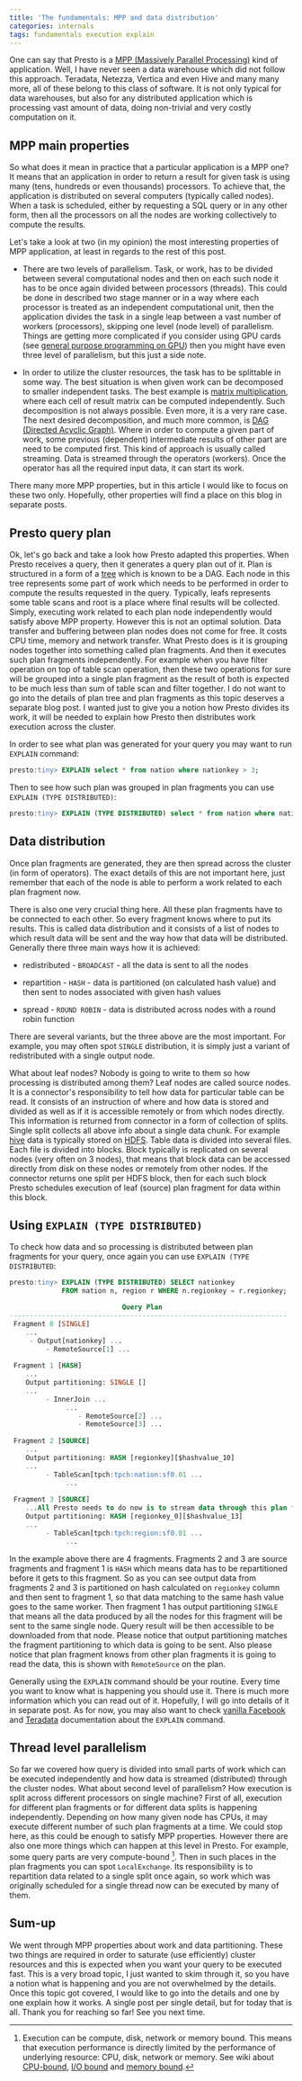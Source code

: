 ```yaml
---
title: 'The fundamentals: MPP and data distribution'
categories: internals 
tags: fundamentals execution explain
---
```


One can say that Presto is a [MPP (Massively Parallel Processing)](https://en.wikipedia.org/wiki/Massively_parallel) kind of
application. Well, I have never seen a data warehouse which did not follow this
approach. Teradata, Netezza, Vertica and even Hive and many many more, all of
these belong to this class of software. It is not only typical for data
warehouses, but also for any distributed application which is processing vast amount of
data, doing non-trivial and very costly computation on it.

<!--more-->

## MPP main properties

So what does it mean in practice that a particular application is a MPP one? It means
that an application in order to return a result for given task is using many
(tens, hundreds or even thousands) processors. To achieve that, the application is
distributed on several computers (typically called nodes). When a task is scheduled, 
either by requesting a SQL query or in any other form, then all the processors
on all the nodes are working collectively to compute the results.

Let's take a look at two (in my opinion) the most interesting properties of MPP application,
at least in regards to the rest of this post.
 
 - There are two levels of parallelism. Task, or work, has to be divided between
 several computational nodes and then on each such node it has to be once again
 divided between processors (threads). This could be done in described two
 stage manner or in a way where each processor is treated as an independent
 computational unit, then the application divides the task in a single leap between a
 vast number of workers (processors), skipping one level (node level) of parallelism. 
 Things are getting more complicated if you consider using GPU
 cards (see 
 [general purpose programming on GPU](https://en.wikipedia.org/wiki/General-purpose_computing_on_graphics_processing_units))
 then you might have even three level of parallelism, but this just a side note.

 - In order to utilize the cluster resources, the task has to be splittable in some way.
 The best situation is when given work can be decomposed to smaller independent tasks.
 The best example is [matrix multiplication](https://en.wikipedia.org/wiki/Matrix_multiplication), where
 each cell of result matrix can be computed independently. Such decomposition
 is not always possible. Even more, it is a very rare case. The next desired decomposition, and much more common, 
 is [DAG (Directed Acyclic Graph)](https://en.wikipedia.org/wiki/Directed_acyclic_graph). Where in order to 
 compute a given part of work, some previous (dependent) intermediate results of other part are need to be computed first.
 This kind of approach is usually called streaming. Data is streamed through the operators (workers).
 Once the operator has all the required input data, it can start its work.

There many more MPP properties, but in this article I would like to focus on these two only. Hopefully, other properties
will find a place on this blog in separate posts.

## Presto query plan

Ok, let's go back and take a look how Presto adapted this properties. When Presto receives a query,
then it generates a query plan out of it. Plan is structured in a form of a 
[tree](https://en.wikipedia.org/wiki/Tree_(graph_theory))
which is known to be a DAG. Each node in this tree represents some part of work which needs to be 
performed in order to compute the results requested in the query. 
Typically, leafs represents some table scans and root is a place where final
results will be collected. Simply, executing work related to each plan node
independently would satisfy above MPP property. However this is not an optimal
solution. Data transfer and buffering between plan nodes does not come for
free. It costs CPU time, memory and network transfer. What Presto does is it is
grouping nodes together into something called plan fragments. And then it
executes such plan fragments independently. For example when you have filter
operation on top of table scan operation, then these two operations for
sure will be grouped into a single plan fragment as the result of both is expected
to be much less than sum of table scan and filter together. I do not want to go
into the details of plan tree and plan fragments as this topic deserves a
separate blog post. I wanted just to give you a notion how Presto divides its
work, it will be needed to explain how
Presto then distributes work execution across the cluster.

In order to see what plan was generated for your query you may want to run `EXPLAIN` command:

~~~sql
presto:tiny> EXPLAIN select * from nation where nationkey > 3;
~~~

Then to see how such plan was grouped in plan fragments you can use `EXPLAIN (TYPE DISTRIBUTED)`:

~~~sql
presto:tiny> EXPLAIN (TYPE DISTRIBUTED) select * from nation where nationkey > 3;
~~~

## Data distribution

Once plan fragments are generated, they are then spread across the cluster (in
form of operators). The exact details of this are not important here, just
remember that each of the node is able to perform a work related to each
plan fragment now. 

There is also one very crucial thing here. All these plan fragments have to
be connected to each other. So every fragment knows where to put its results.
This is called data distribution and it consists of a list of nodes to which result data will be
sent and the way how that data will be distributed. Generally there three main ways how it is achieved:

 - redistributed - `BROADCAST` - all the data is sent to all the nodes

 - repartition - `HASH` - data is partitioned (on calculated hash value) and then sent to nodes associated with given hash values
 
 - spread - `ROUND ROBIN` - data is distributed across nodes with a round robin function
 
There are several variants, but the three above are the most important. For example, you may often 
spot `SINGLE` distribution, it is simply just a variant of redistributed with a single output node.

What about leaf nodes? Nobody is going to write to them so how processing is
distributed among them? Leaf nodes are called source nodes. It is a connector's
responsibility to tell how data for particular table can be read. It consists
of an instruction of where and how data is stored and divided as well as if it is
accessible remotely or from which nodes directly. This information is returned
from connector in a form of collection of splits. Single split collects all above info about a single data chunk.
For example [hive](https://prestodb.io/docs/current/connector/hive.html) data is typically stored on 
[HDFS](https://en.wikipedia.org/wiki/Apache_Hadoop#Hadoop_distributed_file_system). Table data is divided into several 
files. Each file is divided into blocks. Block typically is replicated on
several nodes (very often on 3 nodes), that means that block data can be accessed
directly from disk on these nodes or remotely from other nodes. If the connector
returns one split per HDFS block, then for each such block Presto schedules
execution of leaf (source) plan fragment for data within this block.

## Using `EXPLAIN (TYPE DISTRIBUTED)`

To check how data and so processing is distributed between plan fragments for your query, once again you can use
`EXPLAIN (TYPE DISTRIBUTED`:

~~~sql
presto:tiny> EXPLAIN (TYPE DISTRIBUTED) SELECT nationkey 
             FROM nation n, region r WHERE n.regionkey = r.regionkey;

                            Query Plan
---------------------------------------------------------------------
 Fragment 0 [SINGLE]                                                                                                                  
    ...
     - Output[nationkey] ...
         - RemoteSource[1] ...
                                                                                                                                      
 Fragment 1 [HASH]                                                                                                                    
    ...
    Output partitioning: SINGLE []
    ...
         - InnerJoin ...
              ...
                 - RemoteSource[2] ...
                 - RemoteSource[3] ...
                                                                                                                                      
 Fragment 2 [SOURCE]                                                                                                                  
    ...
    Output partitioning: HASH [regionkey][$hashvalue_10]  
    ...
         - TableScan[tpch:tpch:nation:sf0.01 ...
              ...
                                               
 Fragment 3 [SOURCE]
    ...All Presto needs to do now is to stream data through this plan fragments.
    Output partitioning: HASH [regionkey_0][$hashvalue_13]  
    ...
         - TableScan[tpch:tpch:region:sf0.01 ...
              ...
~~~

In the example above there are 4 fragments. Fragments 2 and 3 are source
fragments and fragment 1 is `HASH` which means data has to be repartitioned
before it gets to this fragment. So as you can see output data from fragments 2
and 3 is partitioned on hash calculated on `regionkey` column and then sent to
fragment 1, so that data matching to the same hash value goes to the same
worker. Then fragment 1 has output partitioning `SINGLE` that means all the
data produced by all the nodes for this fragment will be sent to the same
single node. Query result will be then accessible to be downloaded from that node.
Please notice that output partitioning matches the fragment partitioning to which
data is going to be sent. Also please notice that plan fragment knows from other plan
fragments it is going to read the data, this is shown with `RemoteSource` on the plan.

Generally using the `EXPLAIN` command should be your routine. Every time you want to know
what is happening you should use it.
There is much more information which you
can read out of it. Hopefully, I will go into details of it in separate post.
As for now, you may also want to check 
[vanilla Facebook](https://prestodb.io/docs/current/sql/explain.html)
  and 
[Teradata](http://teradata.github.io/presto/docs/current/sql/explain.html)
documentation about the `EXPLAIN` command.

## Thread level parallelism

So far we covered how query is divided into small parts of work which can be
executed independently and how data is streamed (distributed) through the
cluster nodes. What about second level of parallelism? How execution is split
across different processors on single machine? First of all, execution for different
plan fragments or for different data splits is happening independently. Depending
on how many given node has CPUs, it may execute different number of such plan
fragments at a time. We could stop here, as this could be enough to satisfy MPP properties.
However there are also one more things which can happen at this level in Presto.
For example, some query parts are very compute-bound [^compute_bound]. Then in such places in
the plan fragments you can spot `LocalExchange`. Its responsibility is to repartition data related
to a single split once again, so work which was originally scheduled for a single thread
now can be executed by many of them.

## Sum-up

We went through MPP properties about work and data partitioning. These two things 
are required in order to saturate (use efficiently) cluster resources and this is 
expected when you want your query to be executed fast. This is a very broad topic, I just wanted
to skim through it, so you have a notion what is happening and you are not overwhelmed by the details.
Once this topic got covered, I would like to go into the details and one by one explain how it works.
A single post per single detail, but for today that is all. Thank you for reaching so far! See you next time.

[^compute_bound]:
    Execution can be compute, disk, network or memory bound. This means that execution
    performance is directly limited by the performance of underlying resource: CPU,
    disk, network or memory. See wiki about [CPU-bound](https://en.wikipedia.org/wiki/CPU-bound),
    [I/O bound](https://en.wikipedia.org/wiki/I/O_bound) and 
    [memory bound](https://en.wikipedia.org/wiki/Memory_bound_function).

